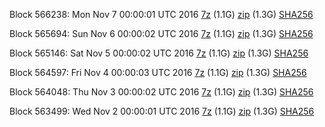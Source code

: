 Block 566238: Mon Nov  7 00:00:01 UTC 2016 [7z](https://transfer.sh/M6kZv/bootstrap.dat.20161107.7z) (1.1G) [zip](https://transfer.sh/L2cvF/bootstrap.dat.20161107.zip) (1.3G) [SHA256](https://transfer.sh/wCpAl/sha256.txt)

Block 565694: Sun Nov  6 00:00:02 UTC 2016 [7z](https://transfer.sh/mHSMg/bootstrap.dat.20161106.7z) (1.1G) [zip](https://transfer.sh/QbetJ/bootstrap.dat.20161106.zip) (1.3G) [SHA256](https://transfer.sh/IXDwy/sha256.txt)

Block 565146: Sat Nov  5 00:00:02 UTC 2016 [7z](https://transfer.sh/lPzSS/bootstrap.dat.20161105.7z) (1.1G) [zip](https://transfer.sh/c0Dic/bootstrap.dat.20161105.zip) (1.3G) [SHA256](https://transfer.sh/uDXlX/sha256.txt)

Block 564597: Fri Nov  4 00:00:03 UTC 2016 [7z](https://transfer.sh/XFl22/bootstrap.dat.20161104.7z) (1.1G) [zip](https://transfer.sh/15biwU/bootstrap.dat.20161104.zip) (1.3G) [SHA256](https://transfer.sh/uOm2L/sha256.txt)

Block 564048: Thu Nov  3 00:00:02 UTC 2016 [7z](https://transfer.sh/F0m1F/bootstrap.dat.20161103.7z) (1.1G) [zip](https://transfer.sh/ZigB1/bootstrap.dat.20161103.zip) (1.3G) [SHA256](https://transfer.sh/dXyWq/sha256.txt)

Block 563499: Wed Nov  2 00:00:01 UTC 2016 [7z](https://transfer.sh/xbQKG/bootstrap.dat.20161102.7z) (1.1G) [zip](https://transfer.sh/DLgK0/bootstrap.dat.20161102.zip) (1.3G) [SHA256](https://transfer.sh/p4T4I/sha256.txt)
